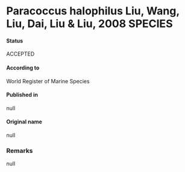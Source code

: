 Paracoccus halophilus Liu, Wang, Liu, Dai, Liu & Liu, 2008 SPECIES
=======

#### Status
ACCEPTED

#### According to
World Register of Marine Species

#### Published in
null

#### Original name
null

### Remarks
null